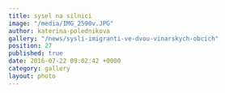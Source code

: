 ```yaml
---
title: sysel na silnici
image: "/media/IMG_2590v.JPG"
author: katerina-polednikova
gallery: "/news/sysli-imigranti-ve-dvou-vinarskych-obcich"
position: 27
published: true
date: 2016-07-22 09:02:42 +0000
category: gallery
layout: photo
---
```

